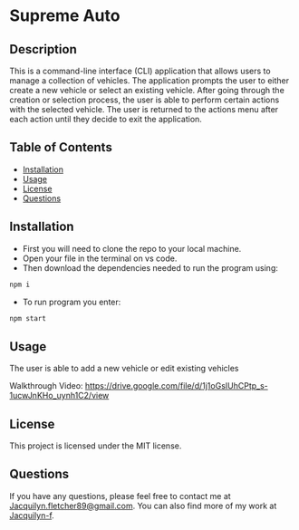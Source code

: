 # Supreme Auto

## Description

This is a command-line interface (CLI) application that allows users to manage a collection of vehicles. The application prompts the user to either create a new vehicle or select an existing vehicle. After going through the creation or selection process, the user is able to perform certain actions with the selected vehicle. The user is returned to the actions menu after each action until they decide to exit the application.

## Table of Contents

* [Installation](#installation)
* [Usage](#usage)
* [License](#license)
* [Questions](#questions)

## Installation

* First you will need to clone the repo to your local machine.
* Open your file in the terminal on vs code. 
* Then download the dependencies needed to run the program using:
 ```bash
 npm i
 ```
* To run program you enter:
 ```bash
 npm start
 ```

## Usage

The user is able to add a new vehicle or edit existing vehicles

Walkthrough Video:
https://drive.google.com/file/d/1j1oGsIUhCPtp_s-1ucwJnKHo_uynh1C2/view

## License

This project is licensed under the MIT license.


## Questions

If you have any questions, please feel free to contact me at Jacquilyn.fletcher89@gmail.com.
You can also find more of my work at [Jacquilyn-f](https://github.com/Jacquilyn-f).
